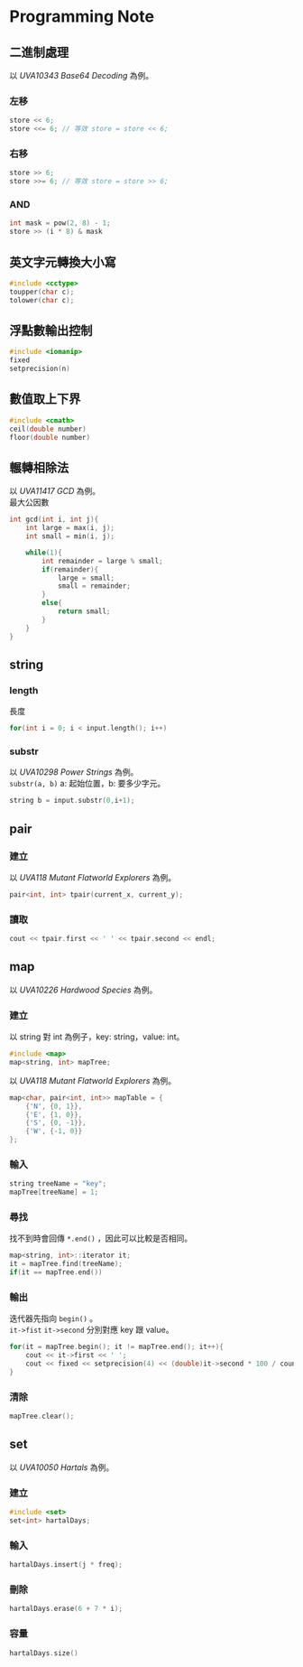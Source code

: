 # Programming Note

## 二進制處理
以 *UVA10343 Base64 Decoding* 為例。
### 左移
``` C++
store << 6;
store <<= 6; // 等效 store = store << 6;
```
### 右移
``` C++
store >> 6;
store >>= 6; // 等效 store = store >> 6;
```
### AND
``` C++
int mask = pow(2, 8) - 1;
store >> (i * 8) & mask
```

## 英文字元轉換大小寫
``` C++
#include <cctype>
toupper(char c);
tolower(char c);
```

## 浮點數輸出控制
``` C++
#include <iomanip>
fixed
setprecision(n)
```

## 數值取上下界
``` C++
#include <cmath>
ceil(double number)
floor(double number)
```

## 輾轉相除法
以 *UVA11417 GCD* 為例。  
最大公因數
``` C++
int gcd(int i, int j){
	int large = max(i, j);
	int small = min(i, j);

	while(1){
		int remainder = large % small;	
		if(remainder){
			large = small;
			small = remainder;
		}
		else{
			return small;
		}
	}	
}
```

## string
### length
長度
``` C++
for(int i = 0; i < input.length(); i++)
```
### substr
以 *UVA10298 Power Strings* 為例。  
`substr(a, b)` a: 起始位置，b: 要多少字元。
``` C++
string b = input.substr(0,i+1);
```

## pair
### 建立
以 *UVA118 Mutant Flatworld Explorers* 為例。
``` C++
pair<int, int> tpair(current_x, current_y);
```
### 讀取
``` C++
cout << tpair.first << ' ' << tpair.second << endl;
```

## map
以 *UVA10226 Hardwood Species* 為例。
### 建立
以 string 對 int 為例子，key: string，value: int。
``` C++
#include <map>
map<string, int> mapTree;
```
以 *UVA118 Mutant Flatworld Explorers* 為例。
``` C++
map<char, pair<int, int>> mapTable = {
	{'N', {0, 1}},
	{'E', {1, 0}},
	{'S', {0, -1}},
	{'W', {-1, 0}}
};
```

### 輸入
``` C++
string treeName = "key";
mapTree[treeName] = 1;
```

### 尋找
找不到時會回傳 ```*.end()``` ，因此可以比較是否相同。
``` C++
map<string, int>::iterator it;
it = mapTree.find(treeName);
if(it == mapTree.end())
```

### 輸出
迭代器先指向 ```begin()``` 。  
```it->fist``` ```it->second``` 分別對應 key 跟 value。
``` C++
for(it = mapTree.begin(); it != mapTree.end(); it++){
    cout << it->first << ' ';
    cout << fixed << setprecision(4) << (double)it->second * 100 / count << endl;
}
```

### 清除
``` C++
mapTree.clear();
```

## set
以 *UVA10050 Hartals* 為例。  
### 建立
``` C++
#include <set>
set<int> hartalDays;
```
### 輸入
``` C++
hartalDays.insert(j * freq);
```
### 刪除
``` C++
hartalDays.erase(6 + 7 * i);
```
### 容量
``` C++
hartalDays.size()
```